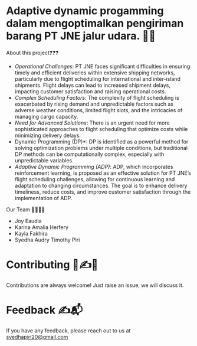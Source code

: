 # Adaptive dynamic progamming dalam mengoptimalkan pengiriman barang PT JNE jalur udara. 🚀🚀

About this project❓❓❓
- *Operational Challenges*:
PT JNE faces significant difficulties in ensuring timely and efficient deliveries within extensive shipping networks, particularly due to flight scheduling for international and inter-island shipments. Flight delays can lead to increased shipment delays, impacting customer satisfaction and raising operational costs.
-  *Complex Scheduling Factors*:
The complexity of flight scheduling is exacerbated by rising demand and unpredictable factors such as adverse weather conditions, limited flight slots, and the intricacies of managing cargo capacity.
-   *Need for Advanced Solutions*: There is an urgent need for more sophisticated approaches to flight scheduling that optimize costs while minimizing delivery delays.
- Dynamic Programming (DP)*:
DP is identified as a powerful method for solving optimization problems under multiple conditions, but traditional DP methods can be computationally complex, especially with unpredictable variables.
- *Adaptive Dynamic Programming (ADP)*:
ADP, which incorporates reinforcement learning, is proposed as an effective solution for PT JNE’s flight scheduling challenges, allowing for continuous learning and adaptation to changing circumstances. The goal is to enhance delivery timeliness, reduce costs, and improve customer satisfaction through the implementation of ADP.
   


Our Team 👩‍💻👨‍💻
- Joy Eaudia
- Karina Amalia Herfery
- Kayla Fakhira
- Syedha Audry Timothy Piri


# Contributing 🚀✍️🍴
Contributions are always welcome! Just raise an issue, we will discuss it.



# Feedback ✍️📬
If you have any feedback, please reach out to us at syedhapiri20@gmail.com
